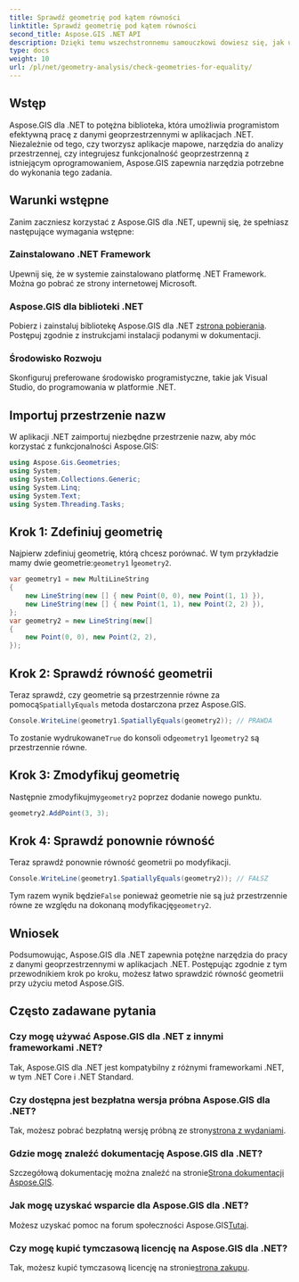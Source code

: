 ```yaml
---
title: Sprawdź geometrię pod kątem równości
linktitle: Sprawdź geometrię pod kątem równości
second_title: Aspose.GIS .NET API
description: Dzięki temu wszechstronnemu samouczkowi dowiesz się, jak używać Aspose.GIS dla .NET do sprawdzania równości geometrii w aplikacjach .NET.
type: docs
weight: 10
url: /pl/net/geometry-analysis/check-geometries-for-equality/
---
```

## Wstęp
Aspose.GIS dla .NET to potężna biblioteka, która umożliwia programistom efektywną pracę z danymi geoprzestrzennymi w aplikacjach .NET. Niezależnie od tego, czy tworzysz aplikacje mapowe, narzędzia do analizy przestrzennej, czy integrujesz funkcjonalność geoprzestrzenną z istniejącym oprogramowaniem, Aspose.GIS zapewnia narzędzia potrzebne do wykonania tego zadania.
## Warunki wstępne
Zanim zaczniesz korzystać z Aspose.GIS dla .NET, upewnij się, że spełniasz następujące wymagania wstępne:
### Zainstalowano .NET Framework
Upewnij się, że w systemie zainstalowano platformę .NET Framework. Można go pobrać ze strony internetowej Microsoft.
### Aspose.GIS dla biblioteki .NET
 Pobierz i zainstaluj bibliotekę Aspose.GIS dla .NET z[strona pobierania](https://releases.aspose.com/gis/net/). Postępuj zgodnie z instrukcjami instalacji podanymi w dokumentacji.
### Środowisko Rozwoju
Skonfiguruj preferowane środowisko programistyczne, takie jak Visual Studio, do programowania w platformie .NET.

## Importuj przestrzenie nazw
W aplikacji .NET zaimportuj niezbędne przestrzenie nazw, aby móc korzystać z funkcjonalności Aspose.GIS:
```csharp
using Aspose.Gis.Geometries;
using System;
using System.Collections.Generic;
using System.Linq;
using System.Text;
using System.Threading.Tasks;
```

## Krok 1: Zdefiniuj geometrię
Najpierw zdefiniuj geometrię, którą chcesz porównać. W tym przykładzie mamy dwie geometrie:`geometry1` I`geometry2`.
```csharp
var geometry1 = new MultiLineString
{
    new LineString(new [] { new Point(0, 0), new Point(1, 1) }),
    new LineString(new [] { new Point(1, 1), new Point(2, 2) }),
};
var geometry2 = new LineString(new[]
{
    new Point(0, 0), new Point(2, 2),
});
```
## Krok 2: Sprawdź równość geometrii
 Teraz sprawdź, czy geometrie są przestrzennie równe za pomocą`SpatiallyEquals` metoda dostarczona przez Aspose.GIS.
```csharp
Console.WriteLine(geometry1.SpatiallyEquals(geometry2)); // PRAWDA
```
 To zostanie wydrukowane`True` do konsoli od`geometry1` I`geometry2` są przestrzennie równe.
## Krok 3: Zmodyfikuj geometrię
 Następnie zmodyfikujmy`geometry2` poprzez dodanie nowego punktu.
```csharp
geometry2.AddPoint(3, 3);
```
## Krok 4: Sprawdź ponownie równość
Teraz sprawdź ponownie równość geometrii po modyfikacji.
```csharp
Console.WriteLine(geometry1.SpatiallyEquals(geometry2)); // FAŁSZ
```
 Tym razem wynik będzie`False` ponieważ geometrie nie są już przestrzennie równe ze względu na dokonaną modyfikację`geometry2`.

## Wniosek
Podsumowując, Aspose.GIS dla .NET zapewnia potężne narzędzia do pracy z danymi geoprzestrzennymi w aplikacjach .NET. Postępując zgodnie z tym przewodnikiem krok po kroku, możesz łatwo sprawdzić równość geometrii przy użyciu metod Aspose.GIS.
## Często zadawane pytania
### Czy mogę używać Aspose.GIS dla .NET z innymi frameworkami .NET?
Tak, Aspose.GIS dla .NET jest kompatybilny z różnymi frameworkami .NET, w tym .NET Core i .NET Standard.
### Czy dostępna jest bezpłatna wersja próbna Aspose.GIS dla .NET?
 Tak, możesz pobrać bezpłatną wersję próbną ze strony[strona z wydaniami](https://releases.aspose.com/).
### Gdzie mogę znaleźć dokumentację Aspose.GIS dla .NET?
 Szczegółową dokumentację można znaleźć na stronie[Strona dokumentacji Aspose.GIS](https://reference.aspose.com/gis/net/).
### Jak mogę uzyskać wsparcie dla Aspose.GIS dla .NET?
 Możesz uzyskać pomoc na forum społeczności Aspose.GIS[Tutaj](https://forum.aspose.com/c/gis/33).
### Czy mogę kupić tymczasową licencję na Aspose.GIS dla .NET?
 Tak, możesz kupić tymczasową licencję na stronie[strona zakupu](https://purchase.aspose.com/temporary-license/).